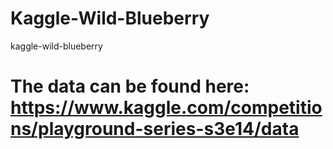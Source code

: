 # Kaggle-Wild-Blueberry
kaggle-wild-blueberry

# The data can be found here: https://www.kaggle.com/competitions/playground-series-s3e14/data

